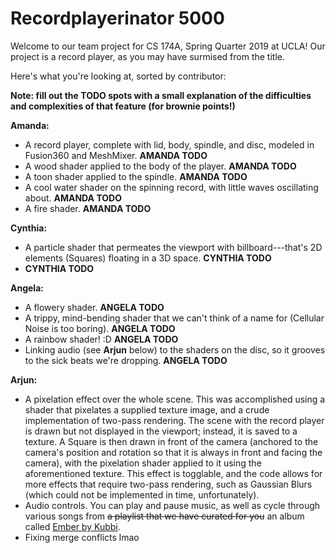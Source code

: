 # Recordplayerinator 5000

Welcome to our team project for CS 174A, Spring Quarter 2019 at UCLA!
Our project is a record player, as you may have surmised from the title.

Here's what you're looking at, sorted by contributor:

**Note: fill out the TODO spots with a small explanation of the difficulties and complexities of that feature (for brownie points!)**

**Amanda:**

* A record player, complete with lid, body, spindle, and disc, modeled in Fusion360 and MeshMixer. **AMANDA TODO**
* A wood shader applied to the body of the player. **AMANDA TODO**
* A toon shader applied to the spindle. **AMANDA TODO**
* A cool water shader on the spinning record, with little waves oscillating about. **AMANDA TODO**
* A fire shader. **AMANDA TODO**

**Cynthia:**

* A particle shader that permeates the viewport with billboard---that's 2D elements (Squares) floating in a 3D space. **CYNTHIA TODO**
* **CYNTHIA TODO**

**Angela:**

* A flowery shader. **ANGELA TODO**
* A trippy, mind-bending shader that we can't think of a name for (Cellular Noise is too boring). **ANGELA TODO**
* A rainbow shader! :D **ANGELA TODO**
* Linking audio (see **Arjun** below) to the shaders on the disc, so it grooves to the sick beats we're dropping. **ANGELA TODO**

**Arjun:**

* A pixelation effect over the whole scene. This was accomplished using a shader that pixelates a supplied texture image, and a crude implementation of two-pass rendering. The scene with the record player is drawn but not displayed in the viewport; instead, it is saved to a texture. A Square is then drawn in front of the camera (anchored to the camera's position and rotation so that it is always in front and facing the camera), with the pixelation shader applied to it using the aforementioned texture. This effect is togglable, and the code allows for more effects that require two-pass rendering, such as Gaussian Blurs (which could not be implemented in time, unfortunately).
* Audio controls. You can play and pause music, as well as cycle through various songs from ~~a playlist that we have curated for you~~ an album called [Ember by Kubbi](https://open.spotify.com/album/45IjAJ7REqGA1zXZe5we4w?si=dQvLSj5YSMWZXqoNp_JSDg).
* Fixing merge conflicts lmao